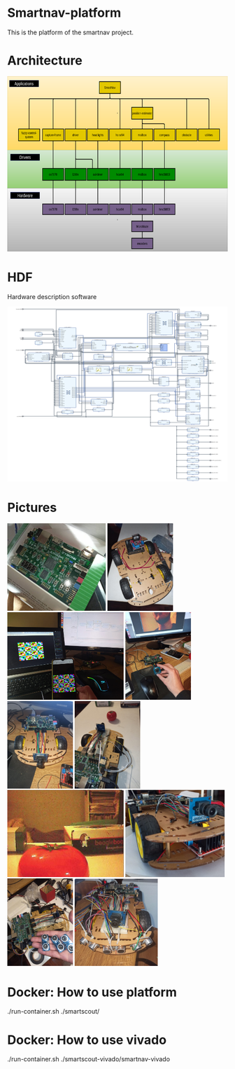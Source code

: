 # Smartnav-platform

This is the platform of the smartnav project.

# Architecture 

<img src="./doc/arch_full.png"  width="800" height="400">

# HDF 

Hardware description software

<img src="./smartscout-vivado/smartnav-vivado/design_2.jpg"  width="800" height="400">

# Pictures

<p float="left">
    <img src="./doc/state0.jpeg" width="225" />
    <img src="./doc/state1.jpeg" width="150" />
    <img src="./doc/state2.jpeg" width="266" />
    <img src="./doc/state3.jpeg" width="150" /> 
    <img src="./doc/state4.jpeg" width="150" />
    <img src="./doc/state5.jpeg" width="150" />
    <img src="./doc/state6.jpeg" width="266" />
    <img src="./doc/state7.jpeg" width="227" />
    <img src="./doc/state8.jpeg" width="150" />
    <img src="./doc/state9.jpeg" width="190" />
</p>

# Docker: How to use platform

./run-container.sh ./smartscout/

# Docker: How to use vivado

./run-container.sh ./smartscout-vivado/smartnav-vivado